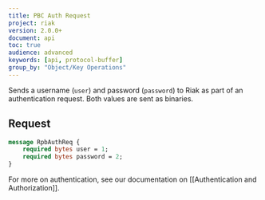 ```yaml
---
title: PBC Auth Request
project: riak
version: 2.0.0+
document: api
toc: true
audience: advanced
keywords: [api, protocol-buffer]
group_by: "Object/Key Operations"
---
```


Sends a username (`user`) and password (`password`) to Riak as part of an authentication request. Both values are sent as binaries.

## Request

```protobuf
message RpbAuthReq {
    required bytes user = 1;
    required bytes password = 2;
}
```

For more on authentication, see our documentation on [[Authentication and Authorization]].
